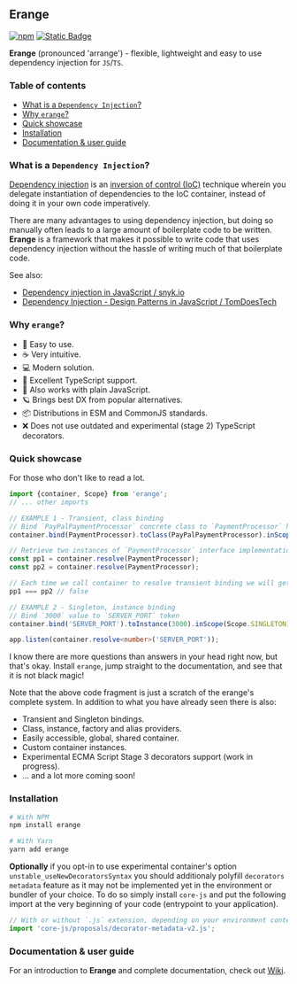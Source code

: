 ## Erange

[![npm](https://img.shields.io/npm/v/erange?style=for-the-badge&color=blue)](https://www.npmjs.com/package/erange)
[![Static Badge](https://img.shields.io/badge/license-mit-brightgreen?style=for-the-badge)](./LICENSE)

**Erange** (pronounced 'arrange') - flexible, lightweight and easy to use dependency injection for `JS`/`TS`.

### Table of contents

* [What is a `Dependency Injection`?](#what-is-a-dependency-injection)
* [Why `erange`?](#why-erange)
* [Quick showcase](#quick-showcase)
* [Installation](#installation)
* [Documentation & user guide](#documentation--user-guide)

### What is a `Dependency Injection`?

[Dependency injection](https://en.wikipedia.org/wiki/Dependency_injection) is
an [inversion of control (IoC)](https://en.wikipedia.org/wiki/Inversion_of_control) technique wherein you delegate
instantiation of dependencies to the IoC container, instead of doing it in your own code imperatively.

There are many advantages to using dependency injection, but doing so manually often leads to a large amount of
boilerplate code to be written. **Erange** is a framework that makes it possible to write code that uses dependency
injection without the hassle of writing much of that boilerplate code.

See also:

* [Dependency injection in JavaScript / snyk.io](https://snyk.io/blog/dependency-injection-in-javascript/)
* [Dependency Injection - Design Patterns in JavaScript / TomDoesTech](https://www.youtube.com/watch?v=W-Szy00-g_8&ab_channel=TomDoesTech)

### Why `erange`?

* 🍭 Easy to use.
* ☕️ Very intuitive.
* 💻 Modern solution.
* 📘 Excellent TypeScript support.
* 📒 Also works with plain JavaScript.
* 🪐 Brings best DX from popular alternatives.
* 📦 Distributions in ESM and CommonJS standards.
* ❌ Does not use outdated and experimental (stage 2) TypeScript decorators.

### Quick showcase

For those who don't like to read a lot.

```typescript
import {container, Scope} from 'erange';
// ... other imports

// EXAMPLE 1 - Transient, class binding
// Bind `PayPalPaymentProcessor` concrete class to `PaymentProcessor` higher-order class
container.bind(PaymentProcessor).toClass(PayPalPaymentProcessor).inScope(Scope.TRANSIENT);

// Retrieve two instances of `PaymentProcessor` interface implementation from container
const pp1 = container.resolve(PaymentProcessor);
const pp2 = container.resolve(PaymentProcessor);

// Each time we call container to resolve transient binding we will get the new instance
pp1 === pp2 // false

// EXAMPLE 2 - Singleton, instance binding
// Bind `3000` value to `SERVER_PORT` token
container.bind('SERVER_PORT').toInstance(3000).inScope(Scope.SINGLETON);

app.listen(container.resolve<number>('SERVER_PORT'));
```

I know there are more questions than answers in your head right now, but that's okay.
Install `erange`, jump straight to the documentation, and see that it is not black magic!

Note that the above code fragment is just a scratch of the erange's complete system. In addition to what you have
already seen there is also:

* Transient and Singleton bindings.
* Class, instance, factory and alias providers.
* Easily accessible, global, shared container.
* Custom container instances.
* Experimental ECMA Script Stage 3 decorators support (work in progress).
* ... and a lot more coming soon!

### Installation

```bash
# With NPM
npm install erange

# With Yarn
yarn add erange
```

**Optionally** if you opt-in to use experimental container's option `unstable_useNewDecoratorsSyntax` you should
additionaly polyfill `decorators metadata` feature as it may not be implemented yet in the environment or bundler
of your choice. To do so simply install `core-js` and put the following import at the very beginning of your code 
(entrypoint to your application).

```javascript
// With or without `.js` extension, depending on your environment context (ESM/CJS)
import 'core-js/proposals/decorator-metadata-v2.js';
```

### Documentation & user guide

For an introduction to **Erange** and complete documentation, check out
[Wiki](https://github.com/arklanq/erange/wiki).
